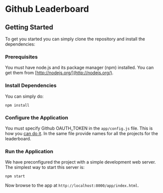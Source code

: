 # Github Leaderboard

## Getting Started

To get you started you can simply clone the repository and install the dependencies:

### Prerequisites

You must have node.js and its package manager (npm) installed.
You can get them from [http://nodejs.org/](http://nodejs.org/).

### Install Dependencies

You can simply do:

```
npm install
```
### Configure the Application

You must specify Github OAUTH_TOKEN in the `app/config.js` file. This is how you [can do it](https://help.github.com/articles/creating-an-access-token-for-command-line-use/).
In the same file provide names for all the projects for the leaderboard.

### Run the Application

We have preconfigured the project with a simple development web server.
The simplest way to start this server is:

```
npm start
```

Now browse to the app at `http://localhost:8000/app/index.html`.

